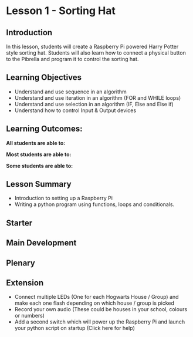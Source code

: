 # Lesson 1 - Sorting Hat

## Introduction
In this lesson, students will create a Raspberry Pi powered Harry Potter style sorting hat. Students will also learn how to connect a physical button to the Pibrella and program it to control the sorting hat.

## Learning Objectives

- Understand and use sequence in an algorithm
- Understand and use iteration in an algorithm (FOR and WHILE loops)
- Understand and use selection in an algorithm (IF, Else and Else if)
- Understand how to control Input & Output devices 

## Learning Outcomes:
**All students are able to:**

**Most students are able to:**

**Some students are able to:**

## Lesson Summary
- Introduction to setting up a Raspberry Pi
- Writing a python program using functions, loops and conditionals.

## Starter

## Main Development

## Plenary

## Extension

- Connect multiple LEDs (One for each Hogwarts House / Group) and make each one flash depending on which house / group is picked
- Record your own audio (These could be houses in your school, colours or numbers)
- Add a second switch which will power up the Raspberry Pi and launch your python script on startup (Click here for help)
